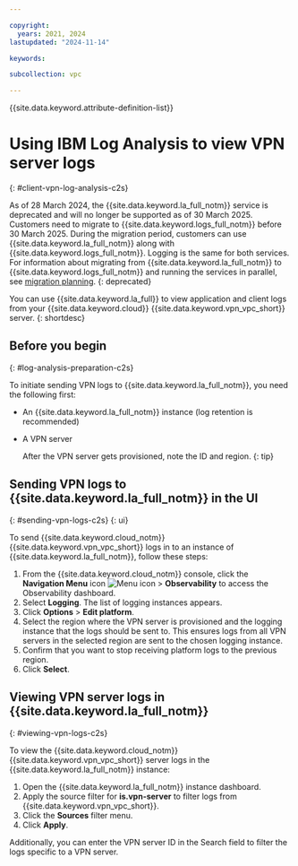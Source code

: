 ```yaml
---

copyright:
  years: 2021, 2024
lastupdated: "2024-11-14"

keywords:

subcollection: vpc

---
```


{{site.data.keyword.attribute-definition-list}}

# Using IBM Log Analysis to view VPN server logs
{: #client-vpn-log-analysis-c2s} 

As of 28 March 2024, the {{site.data.keyword.la_full_notm}} service is deprecated and will no longer be supported as of 30 March 2025. Customers need to migrate to {{site.data.keyword.logs_full_notm}} before 30 March 2025. During the migration period, customers can use {{site.data.keyword.la_full_notm}} along with {{site.data.keyword.logs_full_notm}}. Logging is the same for both services. For information about migrating from {{site.data.keyword.la_full_notm}} to {{site.data.keyword.logs_full_notm}} and running the services in parallel, see [migration planning](/docs/cloud-logs?topic=cloud-logs-migration-intro).
{: deprecated} 

You can use {{site.data.keyword.la_full}} to view application and client logs from your {{site.data.keyword.cloud}} {{site.data.keyword.vpn_vpc_short}} server.
{: shortdesc}

## Before you begin
{: #log-analysis-preparation-c2s}

To initiate sending VPN logs to {{site.data.keyword.la_full_notm}}, you need the following first:

* An {{site.data.keyword.la_full_notm}} instance (log retention is recommended)
* A VPN server

   After the VPN server gets provisioned, note the ID and region.
   {: tip}

## Sending VPN logs to {{site.data.keyword.la_full_notm}} in the UI
{: #sending-vpn-logs-c2s}
{: ui}

To send {{site.data.keyword.cloud_notm}} {{site.data.keyword.vpn_vpc_short}} logs in to an instance of {{site.data.keyword.la_full_notm}}, follow these steps:

1. From the {{site.data.keyword.cloud_notm}} console, click the **Navigation Menu** icon ![Menu icon](../../icons/icon_hamburger.svg) > **Observability** to access the Observability dashboard.
1. Select **Logging**. The list of logging instances appears.
1. Click **Options** > **Edit platform**.
1. Select the region where the VPN server is provisioned and the logging instance that the logs should be sent to. This ensures logs from all VPN servers in the selected region are sent to the chosen logging instance.
1. Confirm that you want to stop receiving platform logs to the previous region.
1. Click **Select**.

## Viewing VPN server logs in {{site.data.keyword.la_full_notm}}
{: #viewing-vpn-logs-c2s}

To view the {{site.data.keyword.cloud_notm}} {{site.data.keyword.vpn_vpc_short}} server logs in the {{site.data.keyword.la_full_notm}} instance:

1. Open the {{site.data.keyword.la_full_notm}} instance dashboard.
1. Apply the source filter for **is.vpn-server** to filter logs from {{site.data.keyword.vpn_vpc_short}}.
1. Click the **Sources** filter menu.
1. Click **Apply**.

Additionally, you can enter the VPN server ID in the Search field to filter the logs specific to a VPN server.
